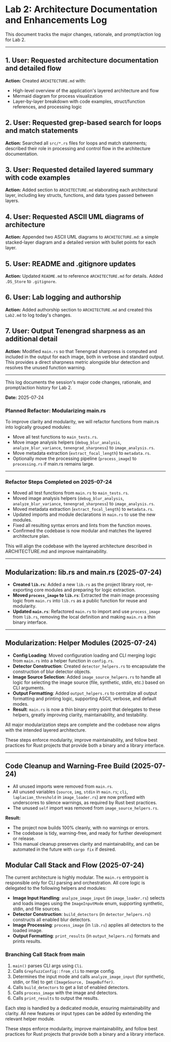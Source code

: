 # Lab 2: Architecture Documentation and Enhancements Log


This document tracks the major changes, rationale, and prompt/action log for Lab 2.

---

## 1. User: Requested architecture documentation and detailed flow
**Action:** Created `ARCHITECTURE.md` with:
- High-level overview of the application's layered architecture and flow
- Mermaid diagram for process visualization
- Layer-by-layer breakdown with code examples, struct/function references, and processing logic

## 2. User: Requested grep-based search for loops and match statements
**Action:** Searched all `src/*.rs` files for loops and match statements; described their role in processing and control flow in the architecture documentation.

## 3. User: Requested detailed layered summary with code examples
**Action:** Added section to `ARCHITECTURE.md` elaborating each architectural layer, including key structs, functions, and data types passed between layers.

## 4. User: Requested ASCII UML diagrams of architecture
**Action:** Appended two ASCII UML diagrams to `ARCHITECTURE.md`: a simple stacked-layer diagram and a detailed version with bullet points for each layer.

## 5. User: README and .gitignore updates
**Action:** Updated `README.md` to reference `ARCHITECTURE.md` for details. Added `.DS_Store` to `.gitignore`.

## 6. User: Lab logging and authorship
**Action:** Added authorship section to `ARCHITECTURE.md` and created this `Lab2.md` to log today's changes.


## 7. User: Output Tenengrad sharpness as an additional detail
**Action:** Modified `main.rs` so that Tenengrad sharpness is computed and included in the output for each image, both in verbose and standard output. This provides a direct sharpness metric alongside blur detection and resolves the unused function warning.

---

This log documents the session's major code changes, rationale, and prompt/action history for Lab 2.


**Date:** 2025-07-24

### Planned Refactor: Modularizing main.rs

To improve clarity and modularity, we will refactor functions from main.rs into logically grouped modules:

- Move all test functions to `main_tests.rs`.
- Move image analysis helpers (`debug_blur_analysis`, `analyze_blur_variance`, `tenengrad_sharpness`) to `image_analysis.rs`.
- Move metadata extraction (`extract_focal_length`) to `metadata.rs`.
- Optionally move the processing pipeline (`process_image`) to `processing.rs` if main.rs remains large.

---

### Refactor Steps Completed on 2025-07-24

- Moved all test functions from `main.rs` to `main_tests.rs`.
- Moved image analysis helpers (`debug_blur_analysis`, `analyze_blur_variance`, `tenengrad_sharpness`) to `image_analysis.rs`.
- Moved metadata extraction (`extract_focal_length`) to `metadata.rs`.
- Updated imports and module declarations in `main.rs` to use the new modules.
- Fixed all resulting syntax errors and lints from the function moves.
- Confirmed the codebase is now modular and matches the layered architecture plan.

This will align the codebase with the layered architecture described in ARCHITECTURE.md and improve maintainability.

---

## Modularization: lib.rs and main.rs (2025-07-24)

- **Created `lib.rs`**: Added a new `lib.rs` as the project library root, re-exporting core modules and preparing for logic extraction.
- **Moved `process_image` to `lib.rs`**: Extracted the main image processing logic from `main.rs` into `lib.rs` as a public function for reuse and modularity.
- **Updated `main.rs`**: Refactored `main.rs` to import and use `process_image` from `lib.rs`, removing the local definition and making `main.rs` a thin binary interface.

---

## Modularization: Helper Modules (2025-07-24)

- **Config Loading**: Moved configuration loading and CLI merging logic from `main.rs` into a helper function in `config.rs`.
- **Detector Construction**: Created `detector_helpers.rs` to encapsulate the construction of blur detector objects.
- **Image Source Selection**: Added `image_source_helpers.rs` to handle all logic for selecting the image source (file, synthetic, stdin, etc.) based on CLI arguments.
- **Output Formatting**: Added `output_helpers.rs` to centralize all output formatting and printing logic, supporting ASCII, verbose, and default modes.
- **Result**: `main.rs` is now a thin binary entry point that delegates to these helpers, greatly improving clarity, maintainability, and testability.

All major modularization steps are complete and the codebase now aligns with the intended layered architecture.

These steps enforce modularity, improve maintainability, and follow best practices for Rust projects that provide both a binary and a library interface.

---

## Code Cleanup and Warning-Free Build (2025-07-24)

- All unused imports were removed from `main.rs`.
- All unused variables (`source`, `img`, `stdin` in `main.rs`; `cli`, `laplacian_threshold` in `image_loader.rs`) are now prefixed with underscores to silence warnings, as required by Rust best practices.
- The unused `self` import was removed from `image_source_helpers.rs`.

**Result:**

- The project now builds 100% cleanly, with no warnings or errors.
- The codebase is tidy, warning-free, and ready for further development or release.
- This manual cleanup preserves clarity and maintainability, and can be automated in the future with `cargo fix` if desired.

## Modular Call Stack and Flow (2025-07-24)

The current architecture is highly modular. The `main.rs` entrypoint is responsible only for CLI parsing and orchestration. All core logic is delegated to the following helpers and modules:

- **Image Input Handling**: `analyze_image_input` (in `image_loader.rs`) selects and loads images using the `ImageInputMode` enum, supporting synthetic, stdin, and file sources.
- **Detector Construction**: `build_detectors` (in `detector_helpers.rs`) constructs all enabled blur detectors.
- **Image Processing**: `process_image` (in `lib.rs`) applies all detectors to the loaded image.
- **Output Formatting**: `print_results` (in `output_helpers.rs`) formats and prints results.

### Branching Call Stack from main

1. `main()` parses CLI args using `Cli`.
2. Calls `GrepfuzzConfig::from_cli` to merge config.
3. Determines the input mode and calls `analyze_image_input` (for synthetic, stdin, or file) to get `(ImageSource, ImageBuffer)`.
4. Calls `build_detectors` to get a list of enabled detectors.
5. Calls `process_image` with the image and detectors.
6. Calls `print_results` to output the results.

Each step is handled by a dedicated module, ensuring maintainability and clarity. All new features or input types can be added by extending the relevant helper module.

These steps enforce modularity, improve maintainability, and follow best practices for Rust projects that provide both a binary and a library interface.
